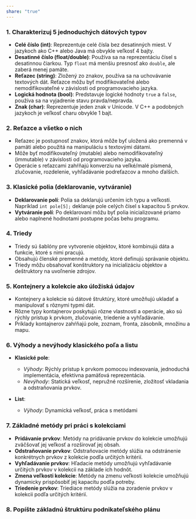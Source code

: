```yaml
---
share: "true"
---
```


### 1. Charakterizuj 5 jednoduchých dátových typov

- **Celé číslo (int)**: Reprezentuje celé čísla bez desatinných miest. V jazykoch ako C++ alebo Java má obvykle veľkosť 4 bajty.
- **Desatinné číslo (float/double)**: Používa sa na reprezentáciu čísel s desatinnou čiarkou. Typ `float` má menšiu presnosť ako `double`, ale zaberá menej pamäte.
- **Reťazec (string)**: Zložený zo znakov, používa sa na uchovávanie textových dát. Reťazce môžu byť modifikovateľné alebo nemodifikovateľné v závislosti od programovacieho jazyka.
- **Logická hodnota (bool)**: Predstavuje logické hodnoty `true` a `false`, používa sa na vyjadrenie stavu pravda/nepravda.
- **Znak (char)**: Reprezentuje jeden znak v Unicode. V C++ a podobných jazykoch je veľkosť charu obvykle 1 bajt.

### 2. Reťazce a všetko o nich

- Reťazec je postupnosť znakov, ktorá môže byť uložená ako premenná v pamäti alebo použitá na manipuláciu s textovými dátami.
- Môže byť modifikovateľný (mutable) alebo nemodifikovateľný (immutable) v závislosti od programovacieho jazyka.
- Operácie s reťazcami zahŕňajú konverziu na veľké/malé písmená, zlučovanie, rozdelenie, vyhľadávanie podreťazcov a mnoho ďalších.

### 3. Klasické polia (deklarovanie, vytváranie)

- **Deklarovanie polí**: Polia sa deklarujú určením ich typu a veľkosti. Napríklad `int pole[5];` deklaruje pole celých čísel s kapacitou 5 prvkov.
- **Vytváranie polí**: Po deklarovaní môžu byť polia inicializované priamo alebo naplnené hodnotami postupne počas behu programu.

### 4. Triedy

- Triedy sú šablóny pre vytvorenie objektov, ktoré kombinujú dáta a funkcie, ktoré s nimi pracujú.
- Obsahujú členské premenné a metódy, ktoré definujú správanie objektu.
- Triedy môžu obsahovať konštruktory na inicializáciu objektov a deštruktory na uvoľnenie zdrojov.

### 5. Kontejnery a kolekcie ako úložiská údajov

- Kontejnery a kolekcie sú dátové štruktúry, ktoré umožňujú ukladať a manipulovať s rôznymi typmi dát.
- Rôzne typy kontajnerov poskytujú rôzne vlastnosti a operácie, ako sú rýchly prístup k prvkom, zlučovanie, triedenie a vyhľadávanie.
- Príklady kontajnerov zahŕňajú pole, zoznam, fronta, zásobník, množinu a mapu.

### 6. Výhody a nevýhody klasického poľa a listu

- **Klasické pole**:
  - *Výhody*: Rýchly prístup k prvkom pomocou indexovania, jednoduchá implementácia, efektívna pamäťová reprezentácia.
  - *Nevýhody*: Statická veľkosť, nepružné rozšírenie, zložitosť vkladania a odstraňovania prvkov.

- **List**:
  - *Výhody*: Dynamická veľkosť, práca s metódami
### 7. Základné metódy pri práci s kolekciami

- **Pridávanie prvkov**: Metódy na pridávanie prvkov do kolekcie umožňujú zväčšovať jej veľkosť a rozširovať jej obsah.
- **Odstraňovanie prvkov**: Odstraňovacie metódy slúžia na odstránenie konkrétnych prvkov z kolekcie podľa určitých kritérií.
- **Vyhľadávanie prvkov**: Hľadacie metódy umožňujú vyhľadávanie určitých prvkov v kolekcii na základe ich hodnôt.
- **Zmena veľkosti kolekcie**: Metódy na zmenu veľkosti kolekcie umožňujú dynamicky prispôsobiť jej kapacitu podľa potreby.
- **Triedenie prvkov**: Triediace metódy slúžia na zoradenie prvkov v kolekcii podľa určitých kritérií.

### 8. Popíšte základnú štruktúru podnikateľského plánu

